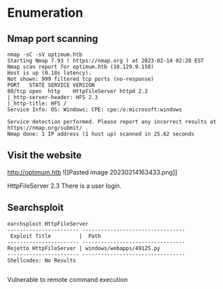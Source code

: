 # Enumeration
## Nmap port scanning

```
nmap -sC -sV optimum.htb  
Starting Nmap 7.93 ( https://nmap.org ) at 2023-02-14 02:28 EST
Nmap scan report for optimum.htb (10.129.9.158)
Host is up (0.18s latency).
Not shown: 999 filtered tcp ports (no-response)
PORT   STATE SERVICE VERSION
80/tcp open  http    HttpFileServer httpd 2.3
|_http-server-header: HFS 2.3
|_http-title: HFS /
Service Info: OS: Windows; CPE: cpe:/o:microsoft:windows

Service detection performed. Please report any incorrect results at https://nmap.org/submit/ .
Nmap done: 1 IP address (1 host up) scanned in 25.62 seconds
```

## Visit the website

http://optimum.htb
![[Pasted image 20230214163433.png]]

HttpFileServer 2.3 
There is a user login.

## Searchsploit

```
earchsploit HttpFileServer
----------------------- ---------------------------------
 Exploit Title         |  Path
----------------------- ---------------------------------
Rejetto HttpFileServer | windows/webapps/49125.py
----------------------- ---------------------------------
Shellcodes: No Results
                          
```

Vulnerable to remote command execution

